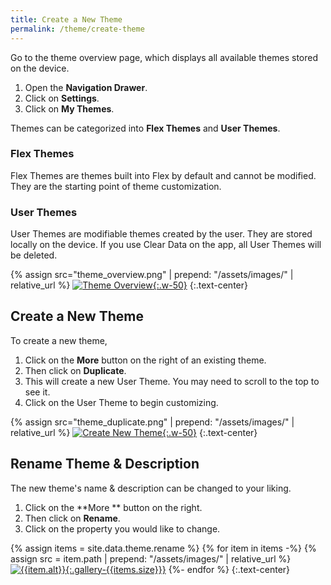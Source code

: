 ```yaml
---
title: Create a New Theme
permalink: /theme/create-theme
---
```


Go to the theme overview page, which displays all available themes stored on the device.

1. Open the **Navigation Drawer**.
2. Click on **Settings**.
3. Click on **My Themes**.

Themes can be categorized into **Flex Themes** and **User Themes**.

### Flex Themes

Flex Themes are themes built into Flex by default and cannot be modified. They are the starting point of theme customization.

### User Themes

User Themes are modifiable themes created by the user. They are stored locally on the device. If you use Clear Data on the app, all User Themes will be deleted.

{% assign src="theme_overview.png" | prepend: "/assets/images/" | relative_url %}
[![Theme Overview]({{src}}){:.w-50}]({{src}})
{:.text-center}

## Create a New Theme

To create a new theme, 
1. Click on the **More** button on the right of an existing theme. 
2. Then click on **Duplicate**. 
3. This will create a new User Theme. You may need to scroll to the top to see it.
4. Click on the User Theme to begin customizing.

{% assign src="theme_duplicate.png" | prepend: "/assets/images/" | relative_url %}
[![Create New Theme]({{src}}){:.w-50}]({{src}})
{:.text-center}

## Rename Theme & Description

The new theme's name & description can be changed to your liking.
1. Click on the **More ** button on the right.
2. Then click on **Rename**.
3. Click on the property you would like to change.

{% assign items = site.data.theme.rename %}
{% for item in items -%}
{% assign src = item.path | prepend: "/assets/images/" | relative_url %}
[![{{item.alt}}]({{src}}){:.gallery-{{items.size}}}]({{src}})
{%- endfor %}
{:.text-center}

